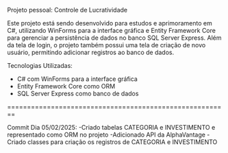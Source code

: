 Projeto pessoal: Controle de Lucratividade

Este projeto está sendo desenvolvido para estudos e aprimoramento em C#, utilizando WinForms para a interface gráfica e Entity Framework Core para gerenciar a persistência de dados no banco SQL Server Express. Além da tela de login, o projeto também possui uma tela de criação de novo usuário, permitindo adicionar registros ao banco de dados.

Tecnologias Utilizadas:

- C# com WinForms para a interface gráfica
- Entity Framework Core como ORM
- SQL Server Express como banco de dados

========================================================

Commit Dia 05/02/2025:
-Criado tabelas CATEGORIA e INVESTIMENTO e representado como ORM no projeto
-Adicionado API da AlphaVantage
-Criado classes para criação os registros de CATEGORIA e INVESTIMENTO
